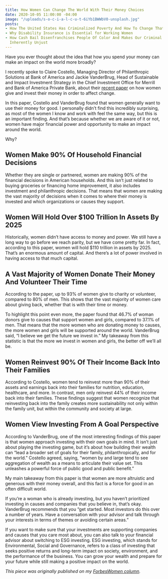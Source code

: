 ```yaml
---
title: How Women Can Change The World With Their Money Choices
date: 2020-10-05 11:00:00 -04:00
image: "/uploads/s-o-c-i-a-l-c-u-t-6iYb1BWWbV0-unsplash.jpg"
posts:
- How The United States Has Criminalized Poverty And How To Change That Now
- Why Disability Insurance is Essential for Working Women
- How Cash Bail Disenfranchises People Of Color And Makes Our Criminal Justice System
  Inherently Unjust
---
```


Have you ever thought about the idea that how you spend your money can make an impact on the world more broadly?

I recently spoke to Claire Costello, Managing Director of Philanthropic Solutions at Bank of America and Jackie VanderBrug, Head of Sustainable and Impact Investment Strategy in the Chief Investment Office for Merrill and Bank of America Private Bank, about their [recent paper](https://www.privatebank.bankofamerica.com/articles/women-giving-investing-positive-change.html "https://www.privatebank.bankofamerica.com/articles/women-giving-investing-positive-change.html") on how women give and invest their money in order to affect change.

In this paper, Costello and VanderBrug found that women generally want to use their money for good. I personally didn’t find this incredibly surprising, as most of the women I know and work with feel the same way, but this is an important finding. And that’s because whether we are aware of it or not, women have major financial power and opportunity to make an impact around the world.

Why?

## **Women Make 90% Of Household Financial Decisions**

Whether they are single or partnered, women are making 90% of the financial decisions in American households. And this isn’t just related to buying groceries or financing home improvement, it also includes investment and philanthropic decisions. That means that women are making the vast majority of decisions when it comes to where their money is invested and which organizations or causes they support.

## **Women Will Hold Over $100 Trillion In Assets By 2025**

Historically, women didn’t have access to money and power. We still have a long way to go before we reach parity, but we have come pretty far. In fact, according to this paper, women will hold $110 trillion in assets by 2025. That’s an enormous amount of capital. And there’s a lot of power involved in having access to that much capital.

## **A Vast Majority of Women Donate Their Money And Volunteer Their Time**

According to the paper, up to 93% of women give to charity or volunteer, compared to 80% of men. This shows that the vast majority of women care about giving back, whether that is with their time or money.

To highlight this point even more, the paper found that 46.7% of woman donors give to causes that support women and girls, compared to 37.1% of men. That means that the more women who are donating money to causes, the more women and girls will be supported around the world. VanderBrug said, “I believe we get the future we invest in.” My takeaway from this statistic is that the more we invest in women and girls, the better off we’ll all be.

## **Women Reinvest 90% Of Their Income Back Into Their Families**

According to Costello, women tend to reinvest more than 90% of their assets and earnings back into their families for nutrition, education, healthcare, and more. In contrast, men only reinvest 44% of their income back into their families. These findings suggest that women recognize that reinvesting back into the family creates more sustainability not only within the family unit, but within the community and society at large.

## **Women View Investing From A Goal Perspective**

According to VanderBrug, one of the most interesting findings of this paper is that women approach investing with their own goals in mind. It isn’t just about playing the investing game, but it’s about how building their wealth can “lead a broader set of goals for their family, philanthropically, and for the world.” Costello agreed, saying, “women by and large tend to see aggregation of wealth as a means to articulate their value set. This unleashes a powerful force of public good and public benefit.”

My main takeaway from this paper is that women are more altruistic and generous with their money overall, and this fact is a force for good in an often difficult world.

If you’re a woman who is already investing, but you haven’t prioritized investing in causes and companies that you believe in, that’s okay. VanderBrug recommends that you “get started. Most investors do this over a number of years. Have a conversation with your advisor and talk through your interests in terms of themes or avoiding certain areas.”

If you want to make sure that your investments are supporting companies and causes that you care most about, you can also talk to your financial advisor about switching to ESG investing. ESG investing, which stands for Environmental, Social and Governance, refers to a class of investing that seeks positive returns and long-term impact on society, environment, and the performance of the business. You can grow your wealth and prepare for your future while still making a positive impact on the world.

*This piece was originally published on my [ForbesWomen column](https://www.forbes.com/sites/maggiegermano/2020/09/22/how-women-can-change-the-world-with-their-money-choices/#533f5d476138).*